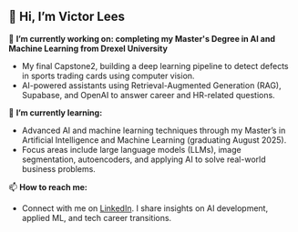 ## 👋 Hi, I’m Victor Lees

🔭 **I’m currently working on: completing my Master's Degree in AI and Machine Learning from Drexel University**  
  - My final Capstone2, building a deep learning pipeline to detect defects in sports trading cards using computer vision.  
  - AI-powered assistants using Retrieval-Augmented Generation (RAG), Supabase, and OpenAI to answer career and HR-related questions.

🌱 **I’m currently learning:**  
  - Advanced AI and machine learning techniques through my Master’s in Artificial Intelligence and Machine Learning (graduating August 2025).  
  - Focus areas include large language models (LLMs), image segmentation, autoencoders, and applying AI to solve real-world business problems.

📫 **How to reach me:**  
  - Connect with me on [LinkedIn](https://www.linkedin.com/in/victorlees/). I share insights on AI development, applied ML, and tech career transitions.


<!--
**vlees46/vlees46** is a ✨ _special_ ✨ repository because its `README.md` (this file) appears on your GitHub profile.

Here are some ideas to get you started:

- 🔭 I’m currently working on ...
- 🌱 I’m currently learning ...
- 👯 I’m looking to collaborate on ...
- 🤔 I’m looking for help with ...
- 💬 Ask me about ...
- 📫 How to reach me: ...
- 😄 Pronouns: ...
- ⚡ Fun fact: ...
-->

